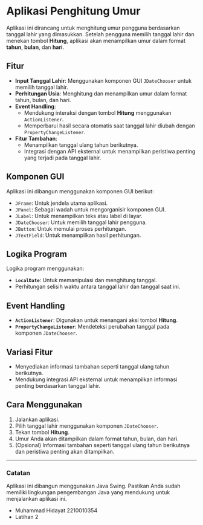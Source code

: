 # Aplikasi Penghitung Umur

Aplikasi ini dirancang untuk menghitung umur pengguna berdasarkan tanggal lahir yang dimasukkan. Setelah pengguna memilih tanggal lahir dan menekan tombol **Hitung**, aplikasi akan menampilkan umur dalam format **tahun**, **bulan**, dan **hari**.

## Fitur

- **Input Tanggal Lahir**: 
  Menggunakan komponen GUI `JDateChooser` untuk memilih tanggal lahir.
- **Perhitungan Usia**: 
  Menghitung dan menampilkan umur dalam format tahun, bulan, dan hari.
- **Event Handling**: 
  - Mendukung interaksi dengan tombol **Hitung** menggunakan `ActionListener`.
  - Memperbarui hasil secara otomatis saat tanggal lahir diubah dengan `PropertyChangeListener`.
- **Fitur Tambahan**:
  - Menampilkan tanggal ulang tahun berikutnya.
  - Integrasi dengan API eksternal untuk menampilkan peristiwa penting yang terjadi pada tanggal lahir.

## Komponen GUI

Aplikasi ini dibangun menggunakan komponen GUI berikut:
- `JFrame`: Untuk jendela utama aplikasi.
- `JPanel`: Sebagai wadah untuk mengorganisir komponen GUI.
- `JLabel`: Untuk menampilkan teks atau label di layar.
- `JDateChooser`: Untuk memilih tanggal lahir pengguna.
- `JButton`: Untuk memulai proses perhitungan.
- `JTextField`: Untuk menampilkan hasil perhitungan.

## Logika Program

Logika program menggunakan:
- **`LocalDate`**: Untuk memanipulasi dan menghitung tanggal.
- Perhitungan selisih waktu antara tanggal lahir dan tanggal saat ini.

## Event Handling

- **`ActionListener`**: 
  Digunakan untuk menangani aksi tombol **Hitung**.
- **`PropertyChangeListener`**: 
  Mendeteksi perubahan tanggal pada komponen `JDateChooser`.

## Variasi Fitur

- Menyediakan informasi tambahan seperti tanggal ulang tahun berikutnya.
- Mendukung integrasi API eksternal untuk menampilkan informasi penting berdasarkan tanggal lahir.

## Cara Menggunakan

1. Jalankan aplikasi.
2. Pilih tanggal lahir menggunakan komponen `JDateChooser`.
3. Tekan tombol **Hitung**.
4. Umur Anda akan ditampilkan dalam format tahun, bulan, dan hari.
5. (Opsional) Informasi tambahan seperti tanggal ulang tahun berikutnya dan peristiwa penting akan ditampilkan.

---

### Catatan

Aplikasi ini dibangun menggunakan Java Swing. Pastikan Anda sudah memiliki lingkungan pengembangan Java yang mendukung untuk menjalankan aplikasi ini.


- Muhammad Hidayat 2210010354
- Latihan 2 
